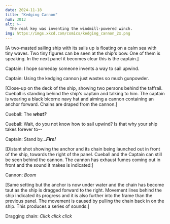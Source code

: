 ```yaml
---
date: 2024-11-18
title: "Kedging Cannon"
num: 3013
alt: >-
  The real key was inventing the windmill-powered winch.
img: https://imgs.xkcd.com/comics/kedging_cannon_2x.png
---
```

[A two-masted sailing ship with its sails up is floating on a calm sea with tiny waves. Two tiny figures can be seen at the ship's bow. One of them is speaking. In the next panel it becomes clear this is the captain.]

Captain: I hope someday someone invents a way to sail upwind.

Captain: Using the kedging cannon just wastes so much gunpowder.

[Close-up on the deck of the ship, showing two persons behind the taffrail. Cueball is standing behind the ship's captain and talking to him. The captain is wearing a black bicorne navy hat and aiming a cannon containing an anchor forward. Chains are draped from the cannon.]

Cueball: The ***what?***

Cueball: Wait, do you not know how to sail upwind? Is that why your ship takes forever to--

Captain: Stand by...***Fire!***

[Distant shot showing the anchor and its chain being launched out in front of the ship, towards the right of the panel. Cueball and the Captain can still be seen behind the cannon. The cannon has exhaust fumes coming out in front and the sound it makes is indicated:]

Cannon: *Boom*

[Same setting but the anchor is now under water and the chain has become taut as the ship is dragged forward to the right. Movement lines behind the ship indicated its progress and it is also further into the frame than the previous panel. The movement is caused by pulling the chain back in on the ship. This produces a series of sounds:]

Dragging chain: *Click click click*